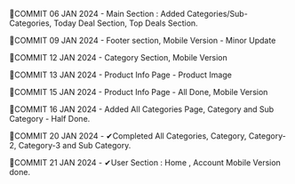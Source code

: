 🔅COMMIT 06 JAN 2024 - Main Section : Added Categories/Sub-Categories, Today Deal Section, Top Deals Section.

🔅COMMIT 09 JAN 2024 - Footer section, Mobile Version - Minor Update

🔅COMMIT 12 JAN 2024 - Category Section, Mobile Version 

🔅COMMIT 13 JAN 2024 - Product Info Page - Product Image

🔅COMMIT 15 JAN 2024 - Product Info Page - All Done, Mobile Version

🔅COMMIT 16 JAN 2024 - Added All Categories Page, Category and Sub Category - Half Done.

🔅COMMIT 20 JAN 2024 - ✔Completed All Categories, Category, Category-2, Category-3 and Sub Category.

🔅COMMIT 21 JAN 2024 - ✔User Section : Home , Account Mobile Version done.